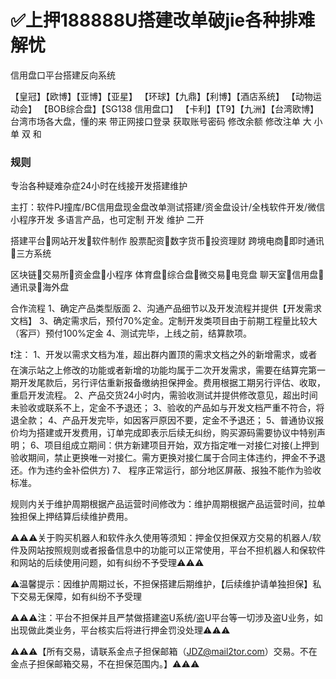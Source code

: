 # ✅上押188888U搭建改单破jie各种排难解忧

信用盘口平台搭建反向系统

【皇冠】【欧博】【亚博】【亚星】
【环球】【九鼎】【利博】【酒店系统】 【动物运动会】
【BOB综合盘】【SG138 信用盘口】
【卡利】【T9】【九洲】【台湾欧博】
台湾市场各大盘，懂的来
带正网接口登录  获取账号密码 
修改余额 修改注单 大 小 单 双 和

### 规则

专治各种疑难杂症24小时在线接开发搭建维护

主打：软件PJ撞库/BC信用盘现金盘改单测试搭建/资金盘设计/全栈软件开发/微信小程序开发
多语言产品，也可定制 开发 维护 二开 

搭建平台📱网站开发📱软件制作
股票配资📱数字货币📱投资理财
跨境电商📱即时通讯📱三方系统

区块链📱交易所📱资金盘📱小程序
体育盘📱综合盘📱微交易📱电竞盘
聊天室📱信用盘📱通讯录📱海外盘


合作流程
1、确定产品类型版面 
2、沟通产品细节以及开发流程并提供【开发需求文档】
3、确定需求后，预付70%定金。定制开发类项目由于前期工程量比较大（客戸）预付100%定金
4、测试完毕，上线之前，结算款项。

❗️注：
1、开发以需求文档为准，超出群内置顶的需求文档之外的新增需求，或者在演示站之上修改的功能或者新增的功能均属于二次开发需求，需要在结算完第一期开发尾款后，另行评估重新报备缴纳担保押金。费用根据工期另行评估、收取，重启开发流程。
2、产品交货24小时内，需验收测试并提供修改意见，超出时间未验收或联系不上，定金不予退还；
3、验收的产品如与开发文档严重不符合，将退全款；
4、产品开发完毕，如因客戸原因不要，定金不予退还；
5、普通协议报价均为搭建或开发费用，订单完成即表示后续无纠纷，购买源码需要协议中特别声明；
6、项目组成立期间：供方新建项目开始，双方指定唯一对接仁对接(上押到验收期间，禁止更换唯一对接仁。需方更换对接仁属于合同主体违约，押金不予退还。作为违约金补偿供方)
7、 程序正常运行，部分地区屏蔽、报独不能作为验收标准。


规则内关于维护周期根据产品运营时间修改为：维护周期根据产品运营时间，拉单独担保上押结算后续维护费用。


⚠️⚠️⚠️关于购买机器人和软件永久使用等须知：押金仅担保双方交易的机器人/软件及网站按照规则或者报备信息中的功能可以正常使用，平台不担机器人和保软件和网站的后续使用问题，如有纠纷不予受理⚠️⚠️⚠️

 ⚠️温馨提示：因维护周期过长，不担保搭建后期维护，【后续维护请单独担保】私下交易无保障，如有纠纷不予受理

⚠️⚠️⚠️注：平台不担保并且严禁做搭建盗U系统/盗U平台等一切涉及盗U业务，如出现做此类业务，平台核实后将进行押金罚没处理⚠️⚠️⚠️

⚠️⚠️⚠️【所有交易，请联系金点子担保邮箱（JDZ@mail2tor.com）交易。不在金点子担保邮箱交易，不在担保范围内。】⚠️⚠️⚠️
